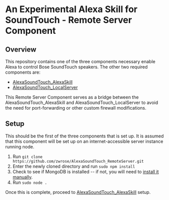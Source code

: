 # An Experimental Alexa Skill for SoundTouch - Remote Server Component
## Overview
This repository contains one of the three components necessary enable Alexa to control Bose SoundTouch speakers. The other two required components are:
+ [AlexaSoundTouch\_AlexaSkill](https://github.com/zwrose/AlexaSoundTouch_AlexaSkill) 
+ [AlexaSoundTouch\_LocalServer](https://github.com/zwrose/AlexaSoundTouch_LocalServer) 

This Remote Server Component serves as a bridge between the AlexaSoundTouch\_AlexaSkill and AlexaSoundTouch\_LocalServer to avoid the need for port-forwarding or other custom firewall modifications.

## Setup
This should be the first of the three components that is set up. It is assumed that this component will be set up on an internet-accessible server instance running node.

1. Run
    `git clone https://github.com/zwrose/AlexaSoundTouch_RemoteServer.git`
2. Enter the newly cloned directory and run
    `sudo npm install`
3. Check to see if MongoDB is installed -- if not, you will need to [install it manually](https://docs.mongodb.com/manual/installation/).
4. Run
    `sudo node .`

Once this is complete, proceed to [AlexaSoundTouch\_AlexaSkill](https://github.com/zwrose/AlexaSoundTouch_AlexaSkill) setup.
